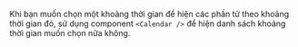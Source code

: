 Khi bạn muốn chọn một khoảng thời gian để hiện các phần tử theo khoảng thời gian đó, sử dụng component `<Calendar />` để hiện danh sách khoảng thời gian muốn chọn nữa không.